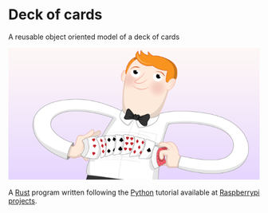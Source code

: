 # Deck of cards

A reusable object oriented model of a deck of cards

![banner](banner.png)

A [Rust](https://www.rust-lang.org/) program written following the [Python](https://www.python.org/) tutorial available at [Raspberrypi projects](https://projects.raspberrypi.org/en/projects/deck-of-cards).

